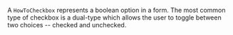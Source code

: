 A `HowToCheckbox` represents a boolean option in a form. The most common type
of checkbox is a dual-type which allows the user to toggle between two
choices -- checked and unchecked.
